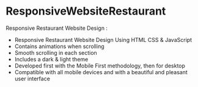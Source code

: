 # ResponsiveWebsiteRestaurant
Responsive Restaurant Website Design :
<ul>
  <li>Responsive Restaurant Website Design Using HTML CSS & JavaScript</li>
  <li>Contains animations when scrolling</li>
  <li>Smooth scrolling in each section</li>
  <li>Includes a dark & light theme</li>
  <li>Developed first with the Mobile First methodology, then for desktop</li>
  <li>Compatible with all mobile devices and with a beautiful and pleasant user interface</li>
</ul>
